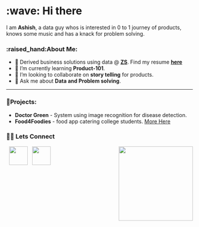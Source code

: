 <h1>:wave: Hi there </h1>

I am **Ashish**, a data guy whos is interested in 0 to 1 journey of products, knows some music and has a knack for problem solving.
<h3>:raised_hand:About Me:</h3>

- 🔭 Derived business solutions using data @ [**ZS**](https://www.zs.com/). Find my resume [**here**](https://drive.google.com/file/d/1LDvyFbqC2Jn8yZhqF8JH_pD2VwICoOmt/view?usp=sharing)
- 🌱 I’m currently learning **Product-101**.
- 👯 I’m looking to collaborate on **story telling** for products.
- 💬 Ask me about **Data and Problem solving**.

---

<h3>👷Projects:</h3>

- **Doctor Green** - System using image recognition for disease detection.
- **Food4Foodies** - food app catering college students. [More Here](https://github.com/ASHISH-KUMAR-PANDEY/Food-App)

<h3> 🤝🏻 Lets Connect </h3>
<img align='right' src='https://media.giphy.com/media/bcKmIWkUMCjVm/giphy.gif' width='200"'>
&nbsp; <a href="https://www.linkedin.com/in/ashish-pandey-15042000/" target="_blank" rel="noopener noreferrer"><img src="https://img.icons8.com/plasticine/100/000000/linkedin.png" width="50" /></a>
&nbsp; <a href="mailto:ashishkumarpandey2000@gmail.com" target="_blank" rel="noopener noreferrer"><img src="https://img.icons8.com/plasticine/100/000000/gmail.png"  width="50" /></a>
</p>
